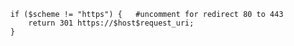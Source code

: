         if ($scheme != "https") {   #uncomment for redirect 80 to 443
            return 301 https://$host$request_uri;
        }